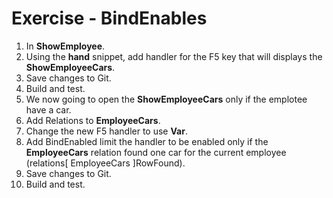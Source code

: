 ﻿# Exercise - BindEnables

1.  In  **ShowEmployee**.
2.  Using the **hand** snippet, add handler for the F5 key that will displays the **ShowEmployeeCars**.
3.	Save changes to Git.
4.  Build and test.
5.  We now going to open the **ShowEmployeeCars** only if the emplotee have a car.
6.  Add Relations to **EmployeeCars**.
7.  Change the new F5 handler to use **Var**.
8.  Add BindEnabled limit the handler to be enabled only if the **EmployeeCars** relation found one car for the current employee (relations[ EmployeeCars ]RowFound).  
9.  Save changes to Git.
10.  Build and test.

